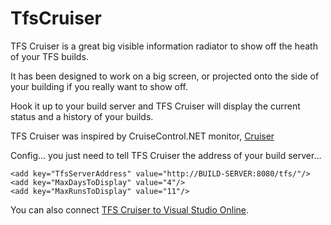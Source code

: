 TfsCruiser
==========

TFS Cruiser is a great big visible information radiator to show off the heath of your TFS builds.

It has been designed to work on a big screen, or projected onto the side of your building if you really want to show off.

Hook it up to your build server and TFS Cruiser will display the current status and a history of your builds.

TFS Cruiser was inspired by CruiseControl.NET monitor, [Cruiser](https://github.com/Steve-Fenton/Cruiser)

Config... you just need to tell TFS Cruiser the address of your build server...

    <add key="TfsServerAddress" value="http://BUILD-SERVER:8080/tfs/"/>
    <add key="MaxDaysToDisplay" value="4"/>
    <add key="MaxRunsToDisplay" value="11"/>

You can also connect [TFS Cruiser to Visual Studio Online](https://www.stevefenton.co.uk/2015/05/Connect-TFS-Cruiser-To-Visual-Studio-Online/).
